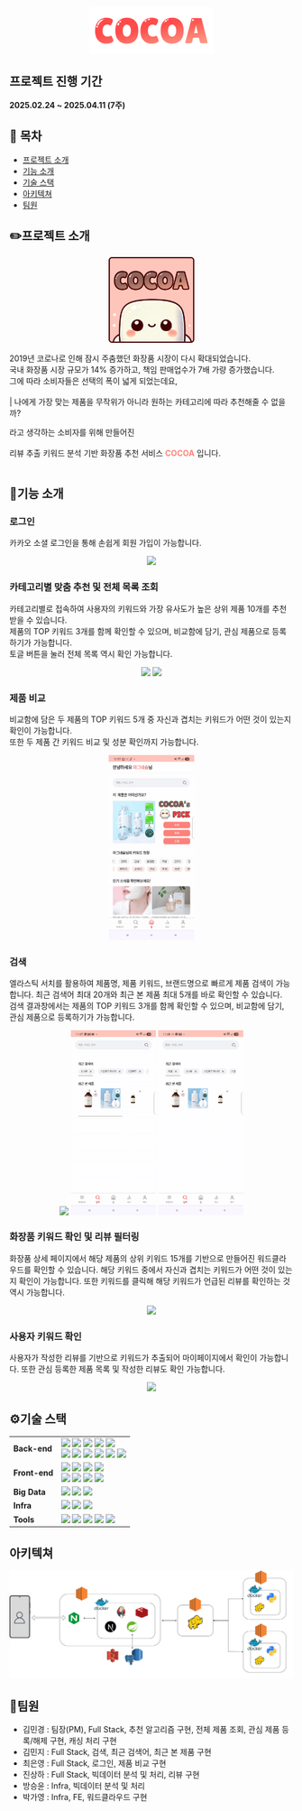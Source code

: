 <p align="center">
    <img src="./readme/logo_pink.png" />
</p>

## 프로젝트 진행 기간

**2025.02.24 ~ 2025.04.11 (7주)**

## 📌 목차

- [프로젝트 소개](#프로젝트-소개)
- [기능 소개](#기능-소개)
- [기술 스택](#기술-스택)
- [아키텍쳐](#아키텍쳐)
- [팀원](#팀원)

## ✏️프로젝트 소개

<p align="center">
    <img src="./readme/icon.png" width="30%"/>
</p>

2019년 코로나로 인해 잠시 주춤했던 화장품 시장이 다시 확대되었습니다.  
국내 화장품 시장 규모가 14% 증가하고, 책임 판매업수가 7배 가량 증가했습니다.  
그에 따라 소비자들은 선택의 폭이 넓게 되었는데요, <br/><br/>
| 나에게 가장 맞는 제품을 무작위가 아니라 원하는 카테고리에 따라 추천해줄 수 없을까?
<br/>

라고 생각하는 소비자를 위해 만들어진 <br/>  
리뷰 추출 키워드 분석 기반 화장품 추천 서비스 <span style="color: #ff837a;">**COCOA**</span> 입니다.
<br/><br/>

## 🚀기능 소개

### 로그인

카카오 소셜 로그인을 통해 손쉽게 회원 가입이 가능합니다.

<p align="center">
    <img src="./readme/1.gif" width="30%"/>
</p>

### 카테고리별 맞춤 추천 및 전체 목록 조회

카테고리별로 접속하여 사용자의 키워드와 가장 유사도가 높은 상위 제품 10개를 추천받을 수 있습니다.  
제품의 TOP 키워드 3개를 함께 확인할 수 있으며, 비교함에 담기, 관심 제품으로 등록하기가 가능합니다.  
토글 버튼을 눌러 전체 목록 역시 확인 가능합니다.

<p align="center">
    <img src="./readme/2.gif" width="30%"/>
    <img src="./readme/3.gif" width="30%"/>
</p>

### 제품 비교

비교함에 담은 두 제품의 TOP 키워드 5개 중 자신과 겹치는 키워드가 어떤 것이 있는지 확인이 가능합니다.  
또한 두 제품 간 키워드 비교 및 성분 확인까지 가능합니다.

<p align="center">
    <img src="./readme/4.gif" width="30%"/>
</p>

### 검색

엘라스틱 서치를 활용하여 제품명, 제품 키워드, 브랜드명으로 빠르게 제품 검색이 가능합니다. 최근 검색어 최대 20개와 최근 본 제품 최대 5개를 바로 확인할 수 있습니다.  
검색 결과창에서는 제품의 TOP 키워드 3개를 함께 확인할 수 있으며, 비교함에 담기, 관심 제품으로 등록하기가 가능합니다.

<p align="center">
    <img src="./readme/5.gif" width="30%"/>
    <img src="./readme/6.gif" width="30%"/>
    <img src="./readme/7.gif" width="30%"/>
</p>

### 화장품 키워드 확인 및 리뷰 필터링

화장품 상세 페이지에서 해당 제품의 상위 키워드 15개를 기반으로 만들어진 워드클라우드를 확인할 수 있습니다. 해당 키워드 중에서 자신과 겹치는 키워드가 어떤 것이 있는지 확인이 가능합니다. 또한 키워드를 클릭해 해당 키워드가 언급된 리뷰를 확인하는 것 역시 가능합니다.

<p align="center">
    <img src="./readme/8.gif" width="30%"/>
</p>

### 사용자 키워드 확인

사용자가 작성한 리뷰를 기반으로 키워드가 추출되어 마이페이지에서 확인이 가능합니다. 또한 관심 등록한 제품 목록 및 작성한 리뷰도 확인 가능합니다.

<p align="center">
    <img src="./readme/9.gif" width="30%"/>
</p>

## ⚙️기술 스택

<table>
    <tr>
        <td><b>Back-end</b></td>
        <td><img src="https://img.shields.io/badge/Java-007396?style=flat-square&logo=Java&logoColor=white"/>
<img src="https://img.shields.io/badge/Spring Boot-6DB33F?style=flat-square&logo=Spring Boot&logoColor=white"/>
<img src="https://img.shields.io/badge/Spring Security-6DB33F?style=flat-square&logo=Spring Security&logoColor=white"/>
<img src="https://img.shields.io/badge/JWT-000000?style=flat-square&logo=JSON Web Tokens&logoColor=white"/>
<img src="https://img.shields.io/badge/Gradle-C71A36?style=flat-square&logo=Gradle&logoColor=white"/>
<br>
<img src="https://img.shields.io/badge/Postgresql-4169E1?style=flat-square&logo=postgresql&logoColor=white">
<img src="https://img.shields.io/badge/JPA-59666C?style=flat-square&logo=Hibernate&logoColor=white"/>
<img src="https://img.shields.io/badge/Redis-DC382D?style=flat-square&logo=Redis&logoColor=white"/>
<img src="https://img.shields.io/badge/Elasticsearch-005571?style=flat-square&logo=Elasticsearch&logoColor=white"/>
<img src="https://img.shields.io/badge/AWS S3-569A31?style=flat-square&logo=Amazon S3&logoColor=white"/>
<img src="https://img.shields.io/badge/AWS RDS-527FFF?style=flat-square&logo=amazonrds&logoColor=white"/>
<br>

</td>
    </tr>
    <tr>
    <td><b>Front-end</b></td>
    <td>
<img src="https://img.shields.io/badge/Npm-CB3837?style=flat-square&logo=Npm&logoColor=white"/>
<img src="https://img.shields.io/badge/Node-339933?style=flat-square&logo=Node.js&logoColor=white"/>
<img src="https://img.shields.io/badge/Next.js-000000?style=flat-square&logo=nextdotjs&logoColor=white"/>
<img src="https://img.shields.io/badge/tailwindcss-06B6D4?style=flat-square&logo=tailwindcss&logoColor=white"/>
<br>
<img src="https://img.shields.io/badge/JSON-000000?style=flat-square&logo=json&logoColor=white"/>
<img src="https://img.shields.io/badge/HTML5-E34F26?style=flat-square&logo=html5&logoColor=white"/>
<img src="https://img.shields.io/badge/CSS3-1572B6?style=flat-square&logo=css3&logoColor=white"/>
<img src="https://img.shields.io/badge/typescript-3178C6?style=flat-square&logo=typescript&logoColor=white"/>
    </td>
    </tr>
    <tr>
    <td><b>Big Data</b></td>
    <td>
    <img src="https://img.shields.io/badge/Python-3776AB?style=flat-square&logo=python&logoColor=white"/>
    <img src="https://img.shields.io/badge/apachehadoop-66CCFF?style=flat-square&logo=apachehadoop&logoColor=white"/>
    <img src="https://img.shields.io/badge/pyspark-E25A1C?style=flat-square&logo=apachespark&logoColor=white"/>
    </td>
    </tr>
    <tr>
    <td><b>Infra</b></td>
    <td>
<img src="https://img.shields.io/badge/AWS-232F3E?style=flat-square&logo=amazonwebservices&logoColor=white"/>
<img src="https://img.shields.io/badge/Docker-4479A1?style=flat-square&logo=Docker&logoColor=white"/>
<img src="https://img.shields.io/badge/NGINX-009639?style=flat-square&logo=NGINX&logoColor=white"/>

</td>
    <tr>
    <td><b>Tools</b></td>
    <td>
    <img src="https://img.shields.io/badge/Notion-333333?style=flat-square&logo=Notion&logoColor=white"/>
    <img src="https://img.shields.io/badge/Figma-F24E1E?style=flat-square&logo=Figma&logoColor=white"/>
    <img src="https://img.shields.io/badge/GitLab-FCA121?style=flat-square&logo=GitLab&logoColor=white"/>
<img src="https://img.shields.io/badge/JIRA-0052CC?style=flat-square&logo=JIRA Software&logoColor=white"/>
<img src="https://img.shields.io/badge/Mattermost-0058CC?style=flat-square&logo=Mattermost&logoColor=white"/>
    </td>
    </tr>
</table>

## 아키텍쳐

![image](/readme/architecture.png)

## 👥팀원

- 김민경 : 팀장(PM), Full Stack, 추천 알고리즘 구현, 전체 제품 조회, 관심 제품 등록/해제 구현, 캐싱 처리 구현
- 김민지 : Full Stack, 검색, 최근 검색어, 최근 본 제품 구현
- 최은영 : Full Stack, 로그인, 제품 비교 구현
- 진상하 : Full Stack, 빅데이터 분석 및 처리, 리뷰 구현
- 방승윤 : Infra, 빅데이터 분석 및 처리
- 박가영 : Infra, FE, 워드클라우드 구현
